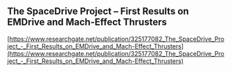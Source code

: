 ## The SpaceDrive Project – First Results on EMDrive and Mach-Effect Thrusters
  
  [https://www.researchgate.net/publication/325177082_The_SpaceDrive_Project_-_First_Results_on_EMDrive_and_Mach-Effect_Thrusters](https://www.researchgate.net/publication/325177082_The_SpaceDrive_Project_-_First_Results_on_EMDrive_and_Mach-Effect_Thrusters)
